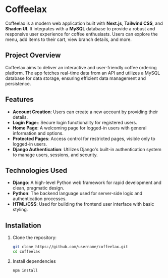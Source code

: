 # Coffeelax

Coffeelax is a modern web application built with **Next.js**, **Tailwind CSS**, and **Shadcn UI**. It integrates with a **MySQL** database to provide a robust and responsive user experience for coffee enthusiasts. Users can explore the menu, add items to their cart, view branch details, and more.

## Project Overview

Coffeelax aims to deliver an interactive and user-friendly coffee ordering platform. The app fetches real-time data from an API and utilizes a MySQL database for data storage, ensuring efficient data management and persistence.

## Features

- **Account Creation**: Users can create a new account by providing their details.
- **Login Page:**: Secure login functionality for registered users.
- **Home Page**: A welcoming page for logged-in users with general information and options.
- **Protected Pages**: Access control for restricted pages, visible only to logged-in users.
- **Django Authentication**: Utilizes Django's built-in authentication system to manage users, sessions, and security.
  
## Technologies Used

- **Django**: A high-level Python web framework for rapid development and clean, pragmatic design.
- **Python**: The backend language used for server-side logic and authentication processes.
- **HTML/CSS**: Used for building the frontend user interface with basic styling.

## Installation

1. Clone the repository:
   
   ```bash
   git clone https://github.com/username/coffeelax.git
   cd coffeelax

2. Install dependencies
   
   ```bash
   npm install

